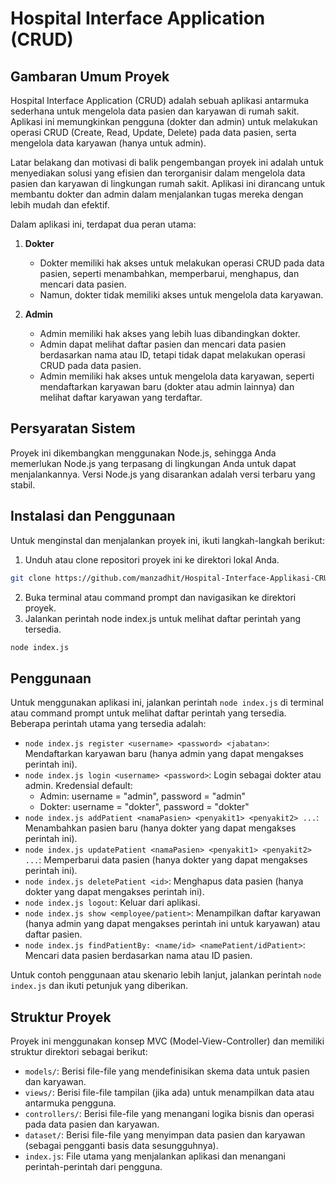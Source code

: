 # Hospital Interface Application (CRUD)

## Gambaran Umum Proyek

Hospital Interface Application (CRUD) adalah sebuah aplikasi antarmuka sederhana untuk mengelola data pasien dan karyawan di rumah sakit. Aplikasi ini memungkinkan pengguna (dokter dan admin) untuk melakukan operasi CRUD (Create, Read, Update, Delete) pada data pasien, serta mengelola data karyawan (hanya untuk admin).

Latar belakang dan motivasi di balik pengembangan proyek ini adalah untuk menyediakan solusi yang efisien dan terorganisir dalam mengelola data pasien dan karyawan di lingkungan rumah sakit. Aplikasi ini dirancang untuk membantu dokter dan admin dalam menjalankan tugas mereka dengan lebih mudah dan efektif.

Dalam aplikasi ini, terdapat dua peran utama:

1. **Dokter**
   - Dokter memiliki hak akses untuk melakukan operasi CRUD pada data pasien, seperti menambahkan, memperbarui, menghapus, dan mencari data pasien.
   - Namun, dokter tidak memiliki akses untuk mengelola data karyawan.

2. **Admin**
   - Admin memiliki hak akses yang lebih luas dibandingkan dokter.
   - Admin dapat melihat daftar pasien dan mencari data pasien berdasarkan nama atau ID, tetapi tidak dapat melakukan operasi CRUD pada data pasien.
   - Admin memiliki hak akses untuk mengelola data karyawan, seperti mendaftarkan karyawan baru (dokter atau admin lainnya) dan melihat daftar karyawan yang terdaftar.

## Persyaratan Sistem

Proyek ini dikembangkan menggunakan Node.js, sehingga Anda memerlukan Node.js yang terpasang di lingkungan Anda untuk dapat menjalankannya. Versi Node.js yang disarankan adalah versi terbaru yang stabil.

## Instalasi dan Penggunaan

Untuk menginstal dan menjalankan proyek ini, ikuti langkah-langkah berikut:
  1.  Unduh atau clone repositori proyek ini ke direktori lokal Anda.
  ```bash
  git clone https://github.com/manzadhit/Hospital-Interface-Applikasi-CRUD-Sederhana.git
  ```
  2.  Buka terminal atau command prompt dan navigasikan ke direktori proyek.
  3.  Jalankan perintah node index.js untuk melihat daftar perintah yang tersedia.
  ```bash
  node index.js
  ```

## Penggunaan

Untuk menggunakan aplikasi ini, jalankan perintah `node index.js` di terminal atau command prompt untuk melihat daftar perintah yang tersedia. Beberapa perintah utama yang tersedia adalah:

- `node index.js register <username> <password> <jabatan>`: Mendaftarkan karyawan baru (hanya admin yang dapat mengakses perintah ini).
- `node index.js login <username> <password>`: Login sebagai dokter atau admin. Kredensial default:
  - Admin: username = "admin", password = "admin"
  - Dokter: username = "dokter", password = "dokter"
- `node index.js addPatient <namaPasien> <penyakit1> <penyakit2> ...`: Menambahkan pasien baru (hanya dokter yang dapat mengakses perintah ini).
- `node index.js updatePatient <namaPasien> <penyakit1> <penyakit2> ...`: Memperbarui data pasien (hanya dokter yang dapat mengakses perintah ini).
- `node index.js deletePatient <id>`: Menghapus data pasien (hanya dokter yang dapat mengakses perintah ini).
- `node index.js logout`: Keluar dari aplikasi.
- `node index.js show <employee/patient>`: Menampilkan daftar karyawan (hanya admin yang dapat mengakses perintah ini untuk karyawan) atau daftar pasien.
- `node index.js findPatientBy: <name/id> <namePatient/idPatient>`: Mencari data pasien berdasarkan nama atau ID pasien.

Untuk contoh penggunaan atau skenario lebih lanjut, jalankan perintah `node index.js` dan ikuti petunjuk yang diberikan.

## Struktur Proyek

Proyek ini menggunakan konsep MVC (Model-View-Controller) dan memiliki struktur direktori sebagai berikut:

- `models/`: Berisi file-file yang mendefinisikan skema data untuk pasien dan karyawan.
- `views/`: Berisi file-file tampilan (jika ada) untuk menampilkan data atau antarmuka pengguna.
- `controllers/`: Berisi file-file yang menangani logika bisnis dan operasi pada data pasien dan karyawan.
- `dataset/`: Berisi file-file yang menyimpan data pasien dan karyawan (sebagai pengganti basis data sesungguhnya).
- `index.js`: File utama yang menjalankan aplikasi dan menangani perintah-perintah dari pengguna.
